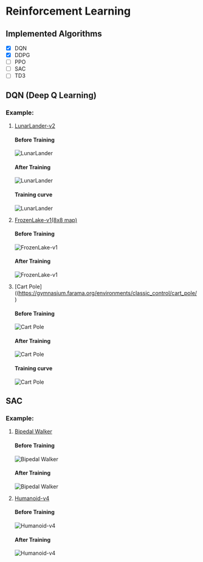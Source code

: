 # Reinforcement Learning

## Implemented Algorithms
- [x] DQN
- [x] DDPG
- [ ] PPO
- [ ] SAC
- [ ] TD3

## DQN (Deep Q Learning)

### Example: 

1. [LunarLander-v2](https://gymnasium.farama.org/environments/box2d/lunar_lander/)

   #### Before Training
   ![LunarLander](https://gymnasium.farama.org/_images/lunar_lander.gif)
   #### After Training
   ![LunarLander](LunarLander-v2.gif)
   #### Training curve
   ![LunarLander](LunarLander-v2.png)
2. [FrozenLake-v1(8x8 map)](https://gymnasium.farama.org/environments/toy_text/frozen_lake/)
   #### Before Training
   ![FrozenLake-v1](FrozenLake%20beforetraining.gif)
   #### After Training
   ![FrozenLake-v1](FrozenLake%20aftertraining%20.gif)
3. [Cart Pole]((https://gymnasium.farama.org/environments/classic_control/cart_pole/)
   #### Before Training
   ![Cart Pole](https://gymnasium.farama.org/_images/cart_pole.gif)
   #### After Training
   ![Cart Pole](CartPole.gif)
   #### Training curve
   ![Cart Pole](CartPole-v1.png)
## SAC

### Example: 
1. [Bipedal Walker](https://gymnasium.farama.org/environments/box2d/bipedal_walker/)

   #### Before Training
   ![Bipedal Walker](https://gymnasium.farama.org/_images/bipedal_walker.gif)
   #### After Training
   ![Bipedal Walker](Bipedal%20Walker.gif)
2. [Humanoid-v4](https://gymnasium.farama.org/environments/mujoco/humanoid/)

   #### Before Training
   ![Humanoid-v4](https://gymnasium.farama.org/_images/humanoid.gif)
   #### After Training
   ![Humanoid-v4](Humanoid-v4.gif)

